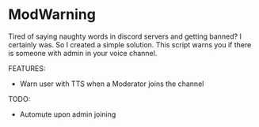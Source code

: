 # ModWarning

Tired of saying naughty words in discord servers and getting banned? I certainly was. So I created a simple solution. This script warns you if there is someone with admin in your voice channel.

FEATURES:
- Warn user with TTS when a Moderator joins the channel

TODO: 
- Automute upon admin joining
